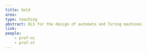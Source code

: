 ```yaml
---
title: Gold
area: 
type: teaching
abstract: DLS for the design of automata and Turing machines
link: 
people: 
    - prof-nc 
    - prof-st
---
```

